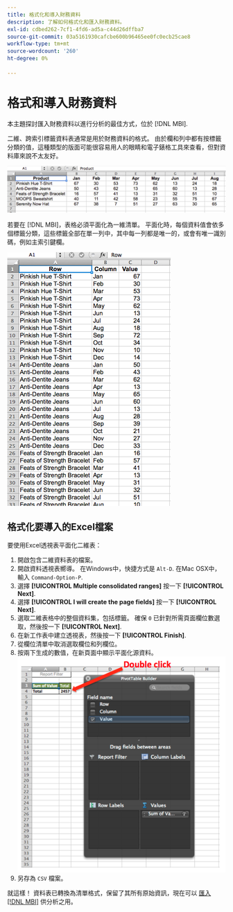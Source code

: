 ```yaml
---
title: 格式化和導入財務資料
description: 了解如何格式化和匯入財務資料。
exl-id: cdbed262-7cf1-4fd6-ad5a-c44d26dffba7
source-git-commit: 03a5161930cafcbe600b96465ee0fc0ecb25cae8
workflow-type: tm+mt
source-wordcount: '260'
ht-degree: 0%

---
```


# 格式和導入財務資料

本主題探討匯入財務資料以進行分析的最佳方式，位於 [!DNL MBI].

二維、跨索引標籤資料表通常是用於財務資料的格式。 由於欄和列中都有按標籤分類的值，這種類型的版面可能很容易用人的眼睛和電子錶格工具來查看，但對資料庫來說不太友好。

![](../../mbi/assets/crosstab.png)

若要在 [!DNL MBI]，表格必須平面化為一維清單。 平面化時，每個資料值會依多個標籤分類，這些標籤全部在單一列中，其中每一列都是唯一的，或會有唯一識別碼，例如主索引鍵欄。

![](../../mbi/assets/flattened.png)

## 格式化要導入的Excel檔案

要使用Excel透視表平面化二維表：

1. 開啟包含二維資料表的檔案。
1. 開啟資料透視表嚮導。 在Windows中，快捷方式是 `Alt-D`. 在Mac OSX中，輸入 `Command-Option-P`.
1. 選擇 **[!UICONTROL Multiple consolidated ranges]** 按一下 **[!UICONTROL Next]**.
1. 選擇 **[!UICONTROL I will create the page fields]** 按一下 **[!UICONTROL Next]**.
1. 選取二維表格中的整個資料集，包括標籤。 確保 `0` 已針對所需頁面欄位數選取，然後按一下 **[!UICONTROL Next]**.
1. 在新工作表中建立透視表，然後按一下 **[!UICONTROL Finish]**.
1. 從欄位清單中取消選取欄位和列欄位。
1. 按兩下生成的數值，在新頁面中顯示平面化源資料。
   ![](../../mbi/assets/pivot-table-double-click.png)
1. 另存為 `CSV` 檔案。

就這樣！ 資料表已轉換為清單格式，保留了其所有原始資訊，現在可以 [匯入 [!DNL MBI]](../data-analyst/importing-data/connecting-data/using-file-uploader.md) 供分析之用。
